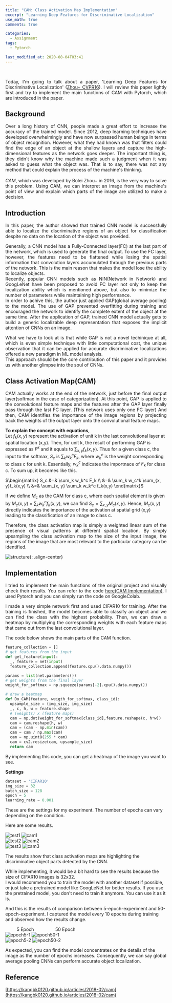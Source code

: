 ```yaml
---
title: "CAM: Class Activation Map Implementation"
excerpt: "Learning Deep Features for Discriminative Localization"
use_math: true
comments: true

categories:
  - Assignment
tags:
  - Pytorch

last_modified_at: 2020-08-04T03:41
---
```


<br>
<p align="justify">
Today, I'm going to talk about a paper, 'Learning Deep Features for Discriminative Localization'
(<a href="https://arxiv.org/pdf/1512.04150.pdf">Zhou+ CVPR16</a>).
I will review this paper lightly first and try to implement the main functions of CAM with Pytorch, which are introduced in the paper.  
</p>
  
## Background

<p align="justify">
Over a long history of CNN, people made a great effort to increase the accuracy of the trained model. Since 2012, deep learning techniques have developed overwhelmingly 
and have now surpassed human beings in terms of object recognition.
However, what they had known was that filters could find the edge of an object at the shallow layers and capture the high-dimensional features as the network goes deeper.
The important thing is, they didn't know why the machine made such a judgment when it was asked to guess what the object was. 
That is to say, there was not any method that could explain the process of the machine's thinking.  
<br><br>
<em>CAM</em>, which was developed by Bolei Zhou+ in 2016, is the very way to solve this problem. 
Using CAM, we can interpret an image from the machine's point of view and explain which parts of the image are utilized to make a decision.
</p>

## Introduction

<p align="justify">
In this paper, the author showed that trained CNN model is successfully able to localize the discriminative regions of an object for classification despite no data on the location
of the object was provided.  
</p>

<p align="justify">
Generally, a CNN model has a Fully-Connected layer(FC) at the last part of the network, which is used to generate the final output. To use the FC layer, however, the features 
need to be flattened while losing the spatial information that convolution layers accumulated through the previous parts of the network.
This is the main reason that makes the model lose the ability to localize objects.  <br>
Recently, popular CNN models such as NIN(Network in Network) and GoogLeNet have been proposed to avoid FC layer not only to keep the localization ability which is mentioned 
above, but also to minimize the number of parameters while maintaining high performance.  <br>
In order to achive this, the author just applied GAP(global average pooling) to the model.
The use of GAP prevented overfitting during training and encouraged the network to identify the complete extent of the object at the same time.
After the application of GAP, trained CNN model actually gets to build a generic localizable deep representation that exposes the implicit attention of CNNs on an image.
</p>

<p align="justify">
What we have to look at is that while GAP is not a novel techinique at all, which is even simple technique with little computational cost, the unique observation that it can be
applied for accurate discriminative localizations offered a new paradigm in ML model analysis.  <br>
This approach should be the core contribution of this paper and it provides us with another glimpse into the soul of CNNs.  
</p>

## Class Activation Map(CAM)

<p align="justify">
CAM actually works at the end of the network, just before the final output layer(softmax in the case of categorization).
At this point, GAP is applied to the convolutional feature maps and the features after the GAP layer finally pass through the last FC layer.
(This network uses only one FC layer)
And then, CAM identifies the importance of the image regions by projecting back the weights of the output layer onto the convolutional feature maps. 
</p>

**To explain the concept with equations,**  
Let $f_k(x,y)$ represent the activation of unit k in the last convolutional layer at spatial location (x,y). Then, for unit k, the result of performing GAP is expressed
as $F^k$ and it equals to $\sum_{x, y}f_k(x,y)$. Thus for a given class c, the input to the softmax, $S_c$ is $\sum_k w_{k}^{c}F_k$, where $w_{k}^{c}$ is the weight 
corresponding to class c for unit k. Essentially, $w_{k}^{c}$ indicates the importnace of $F_k$ for class c. To sum up, it becomes like this.  

$\begin{matrix}
S_c &=& \sum_k w_k^c F_k \\
&=& \sum_k w_c^k \sum_{x, y}f_k(x,y) \\
&=& \sum_{x, y} \sum_k w_k^c f_k(x,y) 
\end{matrix}$

If we define $M_c$ as the CAM for class c, where each spatial element is given by $M_c(x, y)$ = $\sum_k w_k^c f_k(x, y)$, we can find $S_c = \sum_{x, y} M_c(x, y)$.
Hence, $M_c(x,y)$ directly indicates the importance of the activation at spatial grid (x,y) leading to the classification of an image to class c.

<p align="justify">
Therefore, the class activation map is simply a weighted linear sum of the presence of visual patterns at different spatial location. By simply upsampling the class activation map 
to the size of the input image, the regions of the image that are most relevant to the particular category can be identified.
</p>

![structure](https://github.com/froggydisk/froggydisk.github.io/blob/master/assets/img/CAM%20structure.png?raw=true){: .align-center}

## Implementation

<p align="justify">
I tried to implement the main functions of the original project and visually check their results.
You can refer to the code <a href="https://github.com/froggydisk/CAM">here(CAM Implementation)</a>.
I used Pytorch and you can simply run the code on GoogleColab. 
</p>

<p align="justify">
I made a very simple network first and used CIFAR10 for training.
After the training is finished, the model becomes able to classify an object and we can find the class with the highest probability.
Then, we can draw a heatmap by multiplying the corresponding weights with each feature maps that came out from the last convolutional layer.  
</p>

The code below shows the main parts of the CAM function.

```python
feature_collection = [] 
# get features from the input
def get_feature(input):                                         
  _, feature = net(input)
  feature_collection.append(feature.cpu().data.numpy())

params = list(net.parameters())
# get weights from the final layer
weight_for_softmax = np.squeeze(params[-2].cpu().data.numpy())

# draw a heatmap
def Do_CAM(feature, weigth_for_softmax, class_id): 
  upsample_size = (img_size, img_size)
  _, c, h, w = feature.shape
  # (weights) x (feature maps)
  cam = np.dot(weight_for_softmax[class_id],feature.reshape(c, h*w))  
  cam = cam.reshape(h, w)
  cam = (cam - np.min(cam)) 
  cam = cam / np.max(cam)
  cam = np.uint8(255 * cam)
  cam = cv2.resize(cam, upsample_size)
  return cam
```
By implementing this code, you can get a heatmap of the image you want to see. 

**Settings**
```python
dataset = 'CIFAR10'
img_size = 32
batch_size = 128
epoch = 5
learning_rate = 0.001
```
These are the settings for my experiment. The number of epochs can vary depending on the condition.

Here are some results.  

![test1](https://github.com/froggydisk/froggydisk.github.io/blob/master/assets/img/bird1.jpg?raw=true) ![cam1](https://github.com/froggydisk/froggydisk.github.io/blob/master/assets/img/bird5.png?raw=true)  
![test2](https://github.com/froggydisk/froggydisk.github.io/blob/master/assets/img/horse1.jpg?raw=true) ![cam2](https://github.com/froggydisk/froggydisk.github.io/blob/master/assets/img/horse5-1.png?raw=true)  
![test3](https://github.com/froggydisk/froggydisk.github.io/blob/master/assets/img/ship1.jpeg?raw=true) ![cam3](https://github.com/froggydisk/froggydisk.github.io/blob/master/assets/img/ship40.png?raw=true)  

The results show that class activation maps are highlighting the discriminative object parts detected by the CNN.

While implementing, it would be a bit hard to see the results because the size of CIFAR10 images is 32x32.  
I would recommend you to train the model with another dataset if possible, or just take a pretrained model like GoogLeNet for better results.
If you use the pretrained model, you don't need to train it anymore. You can use it as it is.

And this is the results of comparison between 5-epoch-experiment and 50-epoch-experiment.
I captured the model every 10 epochs during training and observed how the results change. 

&nbsp;&nbsp;&nbsp;&nbsp;&nbsp;&nbsp;&nbsp;&nbsp; 5 Epoch 
&nbsp;&nbsp;&nbsp;&nbsp;&nbsp;&nbsp;&nbsp;&nbsp;&nbsp;&nbsp;&nbsp;&nbsp;&nbsp;&nbsp;&nbsp;
50 Epoch  
![epoch5-1](https://github.com/froggydisk/froggydisk.github.io/blob/master/assets/img/dog5-1.png?raw=true "5 epochs") ![epoch50-1](https://github.com/froggydisk/froggydisk.github.io/blob/master/assets/img/dog50-1.png?raw=true "50 epochs")  
![epoch5-2](https://github.com/froggydisk/froggydisk.github.io/blob/master/assets/img/dog5-2.png?raw=true "5 epochs") ![epoch50-2](https://github.com/froggydisk/froggydisk.github.io/blob/master/assets/img/dog50-2.png?raw=true "50 epochs")

As expected, you can find the model concentrates on the details of the image as the number of epochs increases.
Consequently, we can say global average pooling CNNs can perform accurate object localization.

## Reference

[https://kangbk0120.github.io/articles/2018-02/cam](https://kangbk0120.github.io/articles/2018-02/cam)
